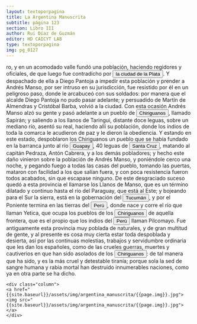```yaml
---
layout: textoporpagina
title: La Argentina Manuscrita
subtitle: página 123
section: Libro III
author: Rui Díaz de Guzmán
editor: HD CAICYT LAB
type: textoporpagina
img: pg_0127
---
```


<div class="row">
    <div class="column">
ro, y en un acomodado valle fundó una población, haciendo regidores y oficiales, de que luego fue contradicho por <a href="https://recogito.pelagios.org/document/wzqxhk0h3vpikm/part/1/edit#10db5af0-b7d6-4514-b193-b3c38a3128aa" target="_blank"><button class="balloon" data-balloon-pos="up" data-balloon-length="large" data-balloon="La provincia de Charcas, cuyos límites se superponen con la Audiencia de Charchas, tenía su sede en Sucre (Ciudad de la Plata, 1538).">la ciudad de la Plata</button></a>. Y despachado de ella a Diego Pantoja a impedir esta población y prender a Andrés Manso, por ser intruso en su jurisdicción, fue resistido por él en un peligroso paso, donde le arcabuceó con sus soldados: por manera que el alcalde Diego Pantoja no pudo pasar adelante; y persuadido de Martín de Almendras y Cristóbal Barba, volvió a la ciudad. Con esta ocasión Andrés Manso alzó su gente y pasó adelante a un pueblo de <button class="balloon" data-balloon-pos="up" data-balloon-length="large" data-balloon="Los Chiriguanos, son grupo de lengua Tupí - Guaraní que desde el Amazonas ocuparon sectores de Paraguay, Bolivia y Argentina. Fue el punto culminante de su expansión hacia el sur, en la búsqueda mesiánica de la &quot;Tierra sin mal&quot; o de nuevas tierras para cultivo. Eran agricultores sedentarios, a base de mandioca, zapallos, batata y maíz. La técnica de cultivo era la típica &quot;milpa&quot; amazónica: talado de árboles, corte de la maleza, incendio y posterior cultivo sobre el terreno quemado. Entre los siglos XV y XVI sometieron a los Chané a los que esclavizaron. Algunas crónicas indican que ese dominio se sustentó en una sistemática antropofagia que prácticamente devastó a los Chané.">Chiriguanos</button>, llamado Sapirán; y saliendo a los llanos de Taringui, distante doce leguas, sobre un mediano río, asentó su real, haciendo allí su población, donde los indios de toda la comarca le acudieron de paz y le dieron la obediencia. Y estando en este estado, despoblaron los Chiriguanos un pueblo que se había fundado en la barranca junto al río <a href="https://recogito.pelagios.org/document/wzqxhk0h3vpikm/part/1/edit#f5c2d3d5-f3e4-443a-b94a-d74154b66427" target="_blank"><button class="balloon" data-balloon-pos="up" data-balloon-length="large" data-balloon="El río Grande o río Guapay es un largo río amazónico boliviano, un afluente del río Mamoré, que discurre en su mayor parte por el departamento de Santa Cruz, aunque también lo hace como frontera en los departamentos de Chuquisaca y Cochabamba y en la boca es puntualmente límite del departamento del Beni.">Guapay</button></a>, 40 leguas de <a href="https://recogito.pelagios.org/document/wzqxhk0h3vpikm/part/1/edit#b3634619-9c0c-48e7-8487-0c5b586eadb9" target="_blank"><button class="balloon" data-balloon-pos="up" data-balloon-length="large" data-balloon="Este asentamiento fue efectivamente fundado por un conquistador de Asunción, Nuflo de Chávez en 1561. La ciudad sufrió varios traslados en el curso de su historia hasta establecerse dónde se encuentra hoy en día. El primer sitio de la fundación fue en la serranía de Chiquitos, a orilla del río Sutó.">Santa Cruz</button></a>, matando al capitán Pedraza, Antón Cabrera, y a los demás pobladores; y hecho este daño vinieron sobre la población de Andrés Manso, y poniéndole cerco una noche, y pegando fuego a todas las casas del pueblo, tomando las puertas, mataron con facilidad a los que salían fuera, y con poca resistencia fueron todos acabados, sin que escapase ninguno. De este desgraciado suceso quedó a esta provincia el llamarse los Llanos de Manso, que es un término dilatado y continuo hasta el río del Paraguay, que está al Este; y bojeando para el Sur la sierra, está en la gobernación del <a href="https://recogito.pelagios.org/document/wzqxhk0h3vpikm/part/1/edit#235b1765-6134-47c8-aa8a-ed691fb63677" target="_blank"><button class="balloon" data-balloon-pos="up" data-balloon-length="large" data-balloon="Si bien la gobernación de Tucumán se establece en 1563, los territorios que la integraban (las actuales provincias argentinas de Tucumán, Jujuy, Salta, Santiago del Estero y Catamarca) ya habían sido objeto de conquista y colonización en la primera mitad del siglo XVI a partir de avanzadas provenientes de Asunción, Chile y Perú.">Tucumán</button></a>, y por el Poniente termina en las tierras del <a href="https://recogito.pelagios.org/document/wzqxhk0h3vpikm/part/1/edit#7c4475f4-3b78-4a5e-adb2-fb75cc1e9a31" target="_blank"><button class="balloon" data-balloon-pos="up" data-balloon-length="large" data-balloon="Entendido como virreinato del Perú.">Perú</button></a>, donde nace y corre el río que llaman Yetica, que ocupa los pueblos de los <button class="balloon" data-balloon-pos="up" data-balloon-length="large" data-balloon="Los Chiriguanos, son grupo de lengua Tupí - Guaraní que desde el Amazonas ocuparon sectores de Paraguay, Bolivia y Argentina. Fue el punto culminante de su expansión hacia el sur, en la búsqueda mesiánica de la &quot;Tierra sin mal&quot; o de nuevas tierras para cultivo. Eran agricultores sedentarios, a base de mandioca, zapallos, batata y maíz. La técnica de cultivo era la típica &quot;milpa&quot; amazónica: talado de árboles, corte de la maleza, incendio y posterior cultivo sobre el terreno quemado. Entre los siglos XV y XVI sometieron a los Chané a los que esclavizaron. Algunas crónicas indican que ese dominio se sustentó en una sistemática antropofagia que prácticamente devastó a los Chané.">Chiriguanos</button> de aquella frontera, que es el propio que los indios del <a href="https://recogito.pelagios.org/document/wzqxhk0h3vpikm/part/1/edit#e7fa8022-4841-4a7b-b06b-59684200f207" target="_blank"><button class="balloon" data-balloon-pos="up" data-balloon-length="large" data-balloon="Entendido como virreinato del Perú.">Perú</button></a> llaman Pilcomayo. Fue antiguamente esta provincia muy poblada de naturales, y de gran multitud de gente, y al presente es cosa muy cierta estar toda despoblada y desierta, así por las continuas molestias, trabajos y servidumbre ordinaria que les dan los españoles, como de las crueles guerras, muertes y cautiverios en que han sido asolados de los <button class="balloon" data-balloon-pos="up" data-balloon-length="large" data-balloon="Los Chiriguanos, son grupo de lengua Tupí - Guaraní que desde el Amazonas ocuparon sectores de Paraguay, Bolivia y Argentina. Fue el punto culminante de su expansión hacia el sur, en la búsqueda mesiánica de la &quot;Tierra sin mal&quot; o de nuevas tierras para cultivo. Eran agricultores sedentarios, a base de mandioca, zapallos, batata y maíz. La técnica de cultivo era la típica &quot;milpa&quot; amazónica: talado de árboles, corte de la maleza, incendio y posterior cultivo sobre el terreno quemado. Entre los siglos XV y XVI sometieron a los Chané a los que esclavizaron. Algunas crónicas indican que ese dominio se sustentó en una sistemática antropofagia que prácticamente devastó a los Chané.">Chiriguanos</button>: de tal manera que ha sido, y es la más cruel y detestable tiranía; porque sola la sed de sangre humana y rabia mortal han destruido innumerables naciones, como ya en otra parte se ha dicho.    </div>

    <div class="column">
    <a href="{{site.baseurl}}/assets/img/argentina_manuscrita/{{page.img}}.jpg"><img src="{{site.baseurl}}/assets/img/argentina_manuscrita/{{page.img}}.jpg"></a>
    </div>
</div>